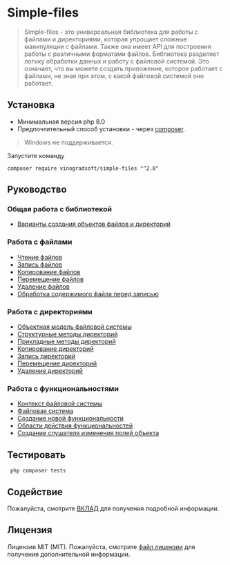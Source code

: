 # Simple-files

> Simple-files - это универсальная библиотека для работы с файлами и директориями, которая упрощает сложные манипуляции
> с файлами. Также она имеет API для построения работы с различными форматами файлов. Библиотека разделяет логику
> обработки данных и работу с файловой системой. Это означает, что вы можете создать приложение, которое работает с
> файлами, не зная при этом, с какой файловой системой оно работает.

## Установка

- Минимальная версия php 8.0
- Предпочтительный способ установки - через [composer](http://getcomposer.org/download/).

> Windows не поддерживается.

Запустите команду

```
composer require vinogradsoft/simple-files "^2.0"
```

## Руководство

### Общая работа с библиотекой

* [Варианты создания объектов файлов и директорий](./docs/guide-ru/options-for-creating-file-and-directory-objects.md)

### Работа с файлами

* [Чтение файлов](./docs/guide-ru/reading-files.md)
* [Запись файлов](./docs/guide-ru/recording-files.md)
* [Копирование файлов](./docs/guide-ru/copying-files.md)
* [Перемещение файлов](./docs/guide-ru/moving-files.md)
* [Удаление файлов](./docs/guide-ru/deleting-files.md)
* [Обработка содержимого файла перед записью](./docs/guide-ru/processing-file-contents-before-writing.md)

### Работа с директориями

* [Объектная модель файловой системы](./docs/guide-ru/file-system-object-model.md)
* [Структурные методы директорий](./docs/guide-ru/directory-structural-methods.md)
* [Прикладные методы директорий](./docs/guide-ru/applied-methods.md)
* [Копирование директорий](./docs/guide-ru/copying-directories.md)
* [Запись директорий](./docs/guide-ru/writing-directories.md)
* [Перемещение директорий](./docs/guide-ru/moving-directories.md)
* [Удаление директорий](./docs/guide-ru/stub.md)

### Работа с функциональностями

* [Контекст файловой системы](./docs/guide-ru/stub.md)
* [Файловая система](./docs/guide-ru/stub.md)
* [Создание новой функциональности](./docs/guide-ru/stub.md)
* [Области действия функциональностей](./docs/guide-ru/stub.md)
* [Создание слушателя изменения полей объекта](./docs/guide-ru/stub.md)

## Тестировать

```
 php composer tests 
```

## Содействие

Пожалуйста, смотрите [ВКЛАД](CONTRIBUTING.md) для получения подробной информации.

## Лицензия

Лицензия MIT (MIT). Пожалуйста, смотрите [файл лицензии](LICENSE) для получения дополнительной информации.